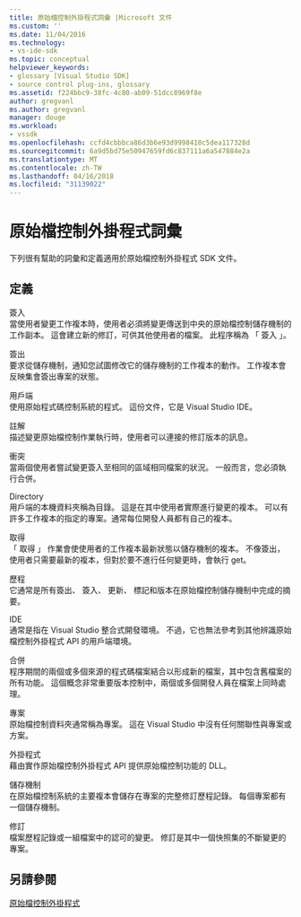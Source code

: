 ```yaml
---
title: 原始檔控制外掛程式詞彙 |Microsoft 文件
ms.custom: ''
ms.date: 11/04/2016
ms.technology:
- vs-ide-sdk
ms.topic: conceptual
helpviewer_keywords:
- glossary [Visual Studio SDK]
- source control plug-ins, glossary
ms.assetid: f224bbc9-38fc-4c80-ab09-51dcc8969f8e
author: gregvanl
ms.author: gregvanl
manager: douge
ms.workload:
- vssdk
ms.openlocfilehash: ccfd4cbbbca86d3b6e93d9998410c5dea117328d
ms.sourcegitcommit: 6a9d5bd75e50947659fd6c837111a6a547884e2a
ms.translationtype: MT
ms.contentlocale: zh-TW
ms.lasthandoff: 04/16/2018
ms.locfileid: "31139022"
---
```

# <a name="source-control-plug-in-glossary"></a>原始檔控制外掛程式詞彙
下列很有幫助的詞彙和定義適用於原始檔控制外掛程式 SDK 文件。  
  
## <a name="definitions"></a>定義  
 簽入  
 當使用者變更工作複本時，使用者必須將變更傳送到中央的原始檔控制儲存機制的工作副本。 這會建立新的修訂，可供其他使用者的檔案。 此程序稱為 「 簽入 」。  
  
 簽出  
 要求從儲存機制，通知您試圖修改它的儲存機制的工作複本的動作。 工作複本會反映集會簽出專案的狀態。  
  
 用戶端  
 使用原始程式碼控制系統的程式。 這份文件，它是 Visual Studio IDE。  
  
 註解  
 描述變更原始檔控制作業執行時，使用者可以連接的修訂版本的訊息。  
  
 衝突  
 當兩個使用者嘗試變更簽入至相同的區域相同檔案的狀況。 一般而言，您必須執行合併。  
  
 Directory  
 用戶端的本機資料夾稱為目錄。 這是在其中使用者實際進行變更的複本。 可以有許多工作複本的指定的專案。通常每位開發人員都有自己的複本。  
  
 取得  
 「 取得 」 作業會使使用者的工作複本最新狀態以儲存機制的複本。 不像簽出，使用者只需要最新的複本，但對於要不進行任何變更時，會執行 get。  
  
 歷程  
 它通常是所有簽出、 簽入、 更新、 標記和版本在原始檔控制儲存機制中完成的摘要。  
  
 IDE  
 通常是指在 Visual Studio 整合式開發環境。 不過，它也無法參考到其他辨識原始檔控制外掛程式 API 的用戶端環境。  
  
 合併  
 程序期間的兩個或多個來源的程式碼檔案結合以形成新的檔案，其中包含舊檔案的所有功能。 這個概念非常重要版本控制中，兩個或多個開發人員在檔案上同時處理。  
  
 專案  
 原始檔控制資料夾通常稱為專案。 這在 Visual Studio 中沒有任何關聯性與專案或方案。  
  
 外掛程式  
 藉由實作原始檔控制外掛程式 API 提供原始檔控制功能的 DLL。  
  
 儲存機制  
 在原始檔控制系統的主要複本會儲存在專案的完整修訂歷程記錄。 每個專案都有一個儲存機制。  
  
 修訂  
 檔案歷程記錄或一組檔案中的認可的變更。 修訂是其中一個快照集的不斷變更的專案。  
  
## <a name="see-also"></a>另請參閱  
 [原始檔控制外掛程式](../extensibility/source-control-plug-ins.md)